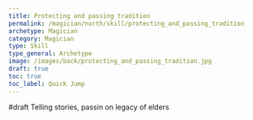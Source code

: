 ```yaml
---
title: Protecting and passing tradition
permalink: /magician/north/skill/protecting_and_passing_tradition
archetype: Magician
category: Magician
type: Skill
type_general: Archetype
image: /images/back/protecting_and_passing_tradition.jpg
draft: true
toc: true
toc_label: Quick Jump
---
```

#draft Telling stories, passin on legacy of elders
